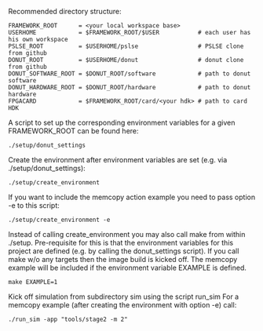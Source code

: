 Recommended directory structure:

    FRAMEWORK_ROOT      = <your local workspace base>
    USERHOME            = $FRAMEWORK_ROOT/$USER           # each user has his own workspace
    PSLSE_ROOT          = $USERHOME/pslse                 # PSLSE clone from github
    DONUT_ROOT          = $USERHOME/donut                 # donut clone from github
    DONUT_SOFTWARE_ROOT = $DONUT_ROOT/software            # path to donut software
    DONUT_HARDWARE_ROOT = $DONUT_ROOT/hardware            # path to donut hardware
    FPGACARD            = $FRAMEWORK_ROOT/card/<your hdk> # path to card HDK

A script to set up the corresponding environment variables for a given FRAMEWORK_ROOT can be
found here:

    ./setup/donut_settings

Create the environment after environment variables are set (e.g. via ./setup/donut_settings):

    ./setup/create_environment

If you want to include the memcopy action example you need to pass option -e to this script:

    ./setup/create_environment -e

Instead of calling create_environment you may also call make from within ./setup. Pre-requisite
for this is that the environment variables for this project are defined (e.g. by calling the
donut_settings script). If you call make w/o any targets then the image build is kicked off.
The memcopy example will be included if the environment variable EXAMPLE is defined.

    make EXAMPLE=1

Kick off simulation from subdirectory sim using the script run_sim
For a memcopy example (after creating the environment with option -e) call:

    ./run_sim -app "tools/stage2 -m 2"
